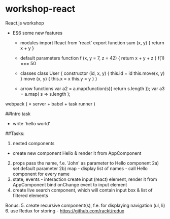 # workshop-react
React.js workshop

- ES6 some new features
    - modules
    import React from 'react'
    export function sum (x, y) { return x + y }

    - default parameters
function f (x, y = 7, z = 42) {
    return x + y + z
}
f(1) === 50

    - classes
    class User {
        constructor (id, x, y) {
            this.id = id
            this.move(x, y)
        }
        move (x, y) {
            this.x = x
            this.y = y
        }
    }

    - arrow functions
        var a2 = a.map(function(s){ return s.length });
        var a3 = a.map( s => s.length );


webpack ( = server + babel + task runner )


##Intro task
- write 'hello world'

##Tasks:
1. nested components
- create new component Hello & render it from AppComponent
2. props
    pass the name, f.e. 'John' as parameter to Hello component
        2a) set default parameter
        2b) map - display list of names - call Hello component for every name
3. state, events - interaction
    create input (react) element, render it from AppComponent
    bind onChange event to input element
4. create live search component, which will contain input box & list of filtered elements

Bonus:
5. create recursive component(s), f.e. for displaying navigation (ul, li)
6. use Redux for storing - https://github.com/rackt/redux